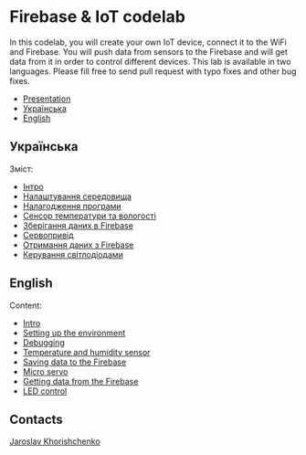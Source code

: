 # Firebase & IoT codelab

In this codelab, you will create your own IoT device, connect it to the WiFi and Firebase. You will push data from sensors to the Firebase and will get data from it in order to control different devices. This lab is available in two languages. Please fill free to send pull request with typo fixes and other bug fixes.

- [Presentation](https://docs.google.com/presentation/d/1gYpgK1r4yrxhTa-2HbSGoW-5XYRJlU_LsLqz5WrKtV8/edit?usp=sharing)
- [Українська](#Українська)
- [English](#english)

## Українська

Зміст:

- [Інтро](docs/uk/00-intro.md)
- [Налаштування середовища](docs/uk/01-ide.md)
- [Налагодження програми](docs/uk/02-debugging.md)
- [Сенсор температури та вологості](docs/uk/03-temperature-and-humidity-sensor.md)
- [Зберігання даних в Firebase](docs/uk/04-saving-data-to-firebase.md)
- [Сервопривід](docs/uk/05-micro-servo.md)
- [Отримання даних з Firebase](docs/uk/06-getting-data-from-firebase.md)
- [Керування світлодіодами](docs/uk/07-led-control.md)

## English

Content:

- [Intro](docs/en/00-intro.md)
- [Setting up the environment](docs/en/01-ide.md)
- [Debugging](docs/en/02-debugging.md)
- [Temperature and humidity sensor](docs/en/03-temperature-and-humidity-sensor.md)
- [Saving data to the Firebase](docs/en/04-saving-data-to-firebase.md)
- [Micro servo](docs/en/05-micro-servo.md)
- [Getting data from the Firebase](docs/en/06-getting-data-from-firebase.md)
- [LED control](docs/en/07-led-control.md)

## Contacts

[Jaroslav Khorishchenko](https://fb.me/snipter)
